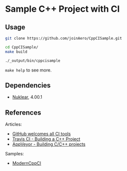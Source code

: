 # Sample C++ Project with CI

## Usage

```bash
git clone https://github.com/joinAero/CppCISample.git

cd CppCISample/
make build

./_output/bin/cppcisample
```

`make help` to see more.

## Dependencies

* [Nuklear](https://github.com/vurtun/nuklear), 4.00.1

<!--
* [glfw](https://github.com/glfw/glfw), 3.2.1
* [imgui](https://github.com/ocornut/imgui), v1.65

* [imgui-glfw](https://github.com/aimotive/imgui-glfw)
* [imgui-glfw](https://github.com/urddru/imgui-glfw)
* [BasicGLFWImgui](https://github.com/gwerners/BasicGLFWImgui)
-->

## References

Articles:

* [GitHub welcomes all CI tools](https://blog.github.com/2017-11-07-github-welcomes-all-ci-tools/)
* [Travis CI - Building a C++ Project](https://docs.travis-ci.com/user/languages/cpp/)
* [AppVeyor - Building C/C++ projects](https://www.appveyor.com/docs/lang/cpp/)

Samples:

* [ModernCppCI](https://github.com/LearningByExample/ModernCppCI)
